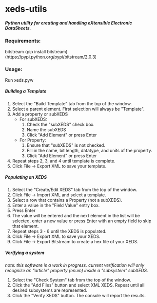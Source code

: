 # xeds-utils
##### Python utility for creating and handling eXtensible Electronic DataSheets.

### Requirements:
bitstream (pip install bitstream) (https://pypi.python.org/pypi/bitstream/2.0.3)

### Usage:
Run xeds.pyw

##### Building a Template
1. Select the "Build Template" tab from the top of the window. 
2. Select a parent element. First selection will always be "Template".
3. Add a property or subXEDS
    - For subXEDS:
        1. Check the "subXEDS" check box.
        2. Name the subXEDS
        3. Click "Add Element" or press Enter
    - For Property:
        1. Ensure that "subXEDS" is not checked.
        2. Fill in the name, bit length, datatype, and units of the property.
        3. Click "Add Element" or press Enter
4. Repeat steps 2, 3, and 4 until template is complete.
5. Click File -> Export XML to save your template.

##### Populating an XEDS
1. Select the "Create/Edit XEDS" tab from the top of the window. 
2. Click File -> Import XML and select a template.
3. Select a row that contains a Property (not a subXEDS).
4. Enter a value in the "Field Value"  entry box.
5. Press Enter
6. The value will be entered and the next element in the list will be selected, enter a new value or press Enter with an empty field to skip that element.
7. Repeat steps 3 - 6 until the XEDS is populated.
8. Click File -> Export XML to save your XEDS.
9. Click File -> Export Bitstream to create a hex file of your XEDS.

##### Verifying a system
*note: this software is a work in progress. current verification will only recognize an "article" property (enum) inside a "subsystem" subXEDS.*

1. Select the "Check System" tab from the top of the window. 
2. Click the "Add Files" button and select XML XEDS. Repeat until all desired subsystems are represented.
3. Click the "Verify XEDS" button. The console will report the results.
